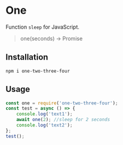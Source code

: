 # One
Function `sleep` for JavaScript.
>one(seconds) -> Promise
## Installation

    npm i one-two-three-four

## Usage

```js
const one = require('one-two-three-four');
const test = async () => {
	console.log('text1');
	await one(2); //sleep for 2 seconds
	console.log('text2');
};
test();
```